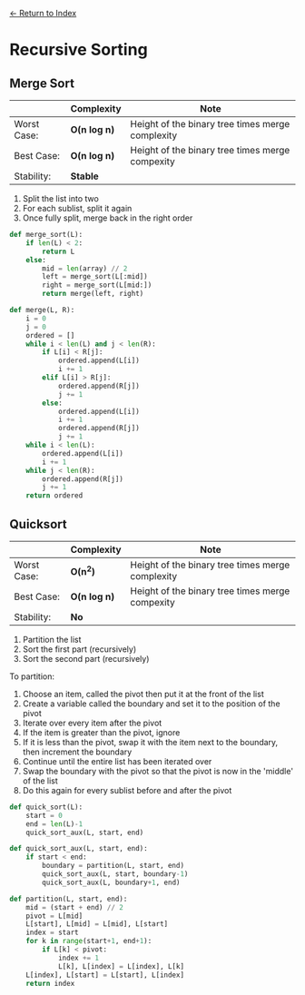 [← Return to Index](https://github.com/cjmlgrto/fit2085-notes/)

# Recursive Sorting

## Merge Sort

|             | Complexity              | Note | 
|---          |---                      |---   |
| Worst Case: | **O(n log n)**    | Height of the binary tree times merge complexity |
| Best Case:  | **O(n log n)**    | Height of the binary tree times merge compexity
| Stability:  | **Stable**              |

1. Split the list into two
2. For each sublist, split it again
3. Once fully split, merge back in the right order

```python
def merge_sort(L):
    if len(L) < 2:
        return L
    else:
        mid = len(array) // 2
        left = merge_sort(L[:mid])
        right = merge_sort(L[mid:])
        return merge(left, right)

def merge(L, R):
    i = 0
    j = 0
    ordered = []
    while i < len(L) and j < len(R):
        if L[i] < R[j]:
            ordered.append(L[i])
            i += 1
        elif L[i] > R[j]:
            ordered.append(R[j])
            j += 1
        else:
            ordered.append(L[i])
            i += 1
            ordered.append(R[j])
            j += 1
    while i < len(L):
        ordered.append(L[i])
        i += 1
    while j < len(R):
        ordered.append(R[j])
        j += 1
    return ordered
```

## Quicksort

|             | Complexity              | Note | 
|---          |---                      |---   |
| Worst Case: | **O(n<sup>2</sup>)**    | Height of the binary tree times merge complexity |
| Best Case:  | **O(n log n)**    | Height of the binary tree times merge compexity
| Stability:  | **No**              |

1. Partition the list
2. Sort the first part (recursively)
3. Sort the second part (recursively)

To partition:

1. Choose an item, called the pivot then put it at the front of the list
2. Create a variable called the boundary and set it to the position of the pivot
3. Iterate over every item after the pivot
4. If the item is greater than the pivot, ignore
5. If it is less than the pivot, swap it with the item next to the boundary, then increment the boundary
6. Continue until the entire list has been iterated over
7. Swap the boundary with the pivot so that the pivot is now in the 'middle' of the list
8. Do this again for every sublist before and after the pivot

```python
def quick_sort(L):
    start = 0
    end = len(L)-1
    quick_sort_aux(L, start, end)

def quick_sort_aux(L, start, end):
    if start < end:
        boundary = partition(L, start, end)
        quick_sort_aux(L, start, boundary-1)
        quick_sort_aux(L, boundary+1, end)

def partition(L, start, end):
    mid = (start + end) // 2
    pivot = L[mid]
    L[start], L[mid] = L[mid], L[start]
    index = start
    for k in range(start+1, end+1):
        if L[k] < pivot:
            index += 1
            L[k], L[index] = L[index], L[k]
    L[index], L[start] = L[start], L[index]
    return index
```
    